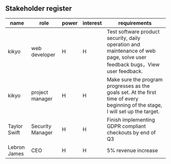 ﻿﻿

## Stakeholder register


|name  | role | power |interest  | requirements |
|--|--|--|--|--|
| kikyo | web developer | H | H | Test software product security, daily operation and maintenance of web page, solve user feedback bugs，View user feedback. |
| kikyo | project manager | H | H | Make sure the program progresses as the goals set. At the first time of every beginning of the stage, I will set up the target. |
| Taylor Swift | Security Manager | H | H | Finish implementing GDPR compliant checkouts by end of Q3 |
| Lebron James | CEO | H | H | 5% revenue increase |

